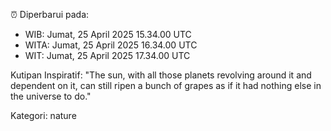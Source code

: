 ⏰ Diperbarui pada:
- WIB: Jumat, 25 April 2025 15.34.00 UTC
- WITA: Jumat, 25 April 2025 16.34.00 UTC
- WIT: Jumat, 25 April 2025 17.34.00 UTC

Kutipan Inspiratif:
"The sun, with all those planets revolving around it and dependent on it, can still ripen a bunch of grapes as if it had nothing else in the universe to do."


Kategori: nature

